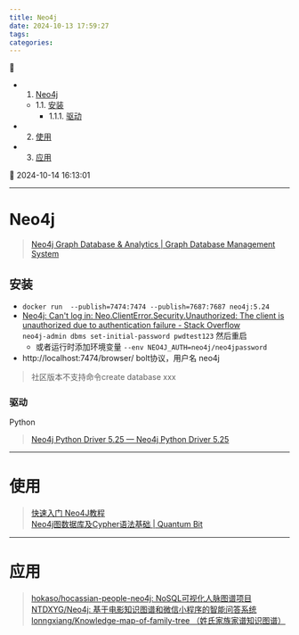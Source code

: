 ```yaml
---
title: Neo4j
date: 2024-10-13 17:59:27
tags: 
categories: 
---
```


💠

- 1. [Neo4j](#neo4j)
    - 1.1. [安装](#安装)
        - 1.1.1. [驱动](#驱动)
- 2. [使用](#使用)
- 3. [应用](#应用)

💠 2024-10-14 16:13:01
****************************************
# Neo4j
> [Neo4j Graph Database & Analytics | Graph Database Management System](https://neo4j.com/)  

## 安装

- `docker run  --publish=7474:7474 --publish=7687:7687 neo4j:5.24`
- [Neo4j: Can't log in: Neo.ClientError.Security.Unauthorized: The client is unauthorized due to authentication failure - Stack Overflow](https://stackoverflow.com/questions/53687901/neo4j-cant-log-in-neo-clienterror-security-unauthorized-the-client-is-unauth)  
`neo4j-admin dbms set-initial-password pwdtest123` 然后重启
    - 或者运行时添加环境变量 `--env NEO4J_AUTH=neo4j/neo4jpassword` 
- http://localhost:7474/browser/  bolt协议，用户名 neo4j 

> 社区版本不支持命令create database xxx

### 驱动

Python

> [Neo4j Python Driver 5.25 — Neo4j Python Driver 5.25](https://neo4j.com/docs/api/python-driver/current/)  

************************

# 使用
> [快速入门 Neo4J教程](https://juejin.cn/post/7146016720388358181)  
> [Neo4j图数据库及Cypher语法基础 | Quantum Bit](https://www.eula.club/blogs/Neo4j%E5%9B%BE%E6%95%B0%E6%8D%AE%E5%BA%93%E5%8F%8ACypher%E8%AF%AD%E6%B3%95%E5%9F%BA%E7%A1%80.html)  


************************

# 应用
> [hokaso/hocassian-people-neo4j: NoSQL可视化人脉图谱项目](https://github.com/hokaso/hocassian-people-neo4j)  
> [NTDXYG/Neo4j: 基于电影知识图谱和微信小程序的智能问答系统](https://github.com/NTDXYG/Neo4j)  
> [lonngxiang/Knowledge-map-of-family-tree （姓氏家族家谱知识图谱）](https://github.com/lonngxiang/Knowledge-map-of-family-tree)  


